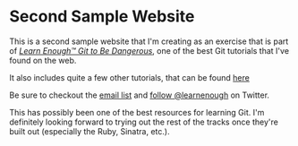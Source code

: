 # Second Sample Website

This is a second sample website that I'm creating as an exercise that is part of [*Learn Enough™ Git to Be
Dangerous*](http://learnenough.com/git-tutorial), one of the best Git tutorials that I've found on the web.

It also includes quite a few other tutorials, that can be found [here](http://learnenough.com/)

Be sure to checkout the [email list](http://learnenough.com/#email_list) and [follow @learnenough](http://twitter.com/learnenough) on Twitter.

This has possibly been one of the best resources for learning Git. I'm definitely looking forward to trying out the rest of the tracks once they're built out (especially the Ruby, Sinatra, etc.).
